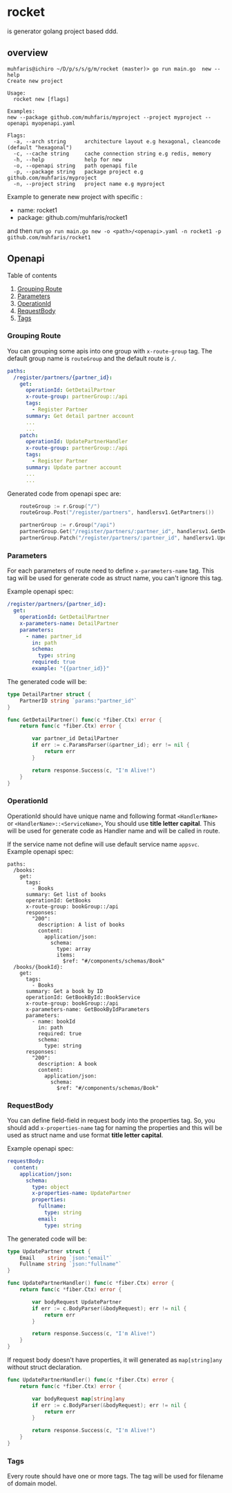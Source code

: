 # rocket

is generator golang project based ddd.

## overview

```
muhfaris@ichiro ~/D/p/s/s/g/m/rocket (master)> go run main.go  new --help
Create new project

Usage:
  rocket new [flags]

Examples:
new --package github.com/muhfaris/myproject --project myproject --openapi myopenapi.yaml

Flags:
  -a, --arch string      architecture layout e.g hexagonal, cleancode (default "hexagonal")
  -c, --cache string     cache connection string e.g redis, memory
  -h, --help             help for new
  -o, --openapi string   path openapi file
  -p, --package string   package project e.g github.com/muhfaris/myproject
  -n, --project string   project name e.g myproject
```

Example to generate new project with specific :

- name: rocket1
- package: github.com/muhfaris/rocket1

and then run `go run main.go new -o <path>/<openapi>.yaml -n rocket1 -p github.com/muhfaris/rocket1`

## Openapi

Table of contents

1. [Grouping Route](#grouping-route)
2. [Parameters](#parameters)
3. [OperationId](#operationid)
4. [RequestBody](#requestbody)
5. [Tags](#tags)

### Grouping Route

You can grouping some apis into one group with `x-route-group` tag. The default
group name is `routeGroup` and the default route is `/`.

```yaml
paths:
  /register/partners/{partner_id}:
    get:
      operationId: GetDetailPartner
      x-route-group: partnerGroup::/api
      tags:
        - Register Partner
      summary: Get detail partner account
      ...
      ...
    patch:
      operationId: UpdatePartnerHandler
      x-route-group: partnerGroup::/api
      tags:
        - Register Partner
      summary: Update partner account
      ...
      ...
```

Generated code from openapi spec are:

```go
	routeGroup := r.Group("/")
	routeGroup.Post("/register/partners", handlersv1.GetPartners())

	partnerGroup := r.Group("/api")
	partnerGroup.Get("/register/partners/:partner_id", handlersv1.GetDetailPartner())
	partnerGroup.Patch("/register/partners/:partner_id", handlersv1.UpdatePartnerHandler())

```

### Parameters

For each parameters of route need to define `x-parameters-name` tag. This tag
will be used for generate code as struct name, you can't ignore this tag.

Example openapi spec:

```yaml
/register/partners/{partner_id}:
  get:
    operationId: GetDetailPartner
    x-parameters-name: DetailPartner
    parameters:
      - name: partner_id
        in: path
        schema:
          type: string
        required: true
        example: "{{partner_id}}"
```

The generated code will be:

```go
type DetailPartner struct {
	PartnerID string `params:"partner_id"`
}

func GetDetailPartner() func(c *fiber.Ctx) error {
	return func(c *fiber.Ctx) error {

		var partner_id DetailPartner
		if err := c.ParamsParser(&partner_id); err != nil {
			return err
		}

		return response.Success(c, "I'm Alive!")
	}
}
```

### OperationId

OperationId should have unique name and following format `<HandlerName>` or
`<HandlerName>::<ServiceName>`, You should use **title letter capital**. This will be used for generate code as Handler
name and will be called in route.

If the service name not define will use default service name `appsvc`. Example openapi spec:

```
paths:
  /books:
    get:
      tags:
        - Books
      summary: Get list of books
      operationId: GetBooks
      x-route-group: bookGroup::/api
      responses:
        "200":
          description: A list of books
          content:
            application/json:
              schema:
                type: array
                items:
                  $ref: "#/components/schemas/Book"
  /books/{bookId}:
    get:
      tags:
        - Books
      summary: Get a book by ID
      operationId: GetBookById::BookService
      x-route-group: bookGroup::/api
      x-parameters-name: GetBookByIdParameters
      parameters:
        - name: bookId
          in: path
          required: true
          schema:
            type: string
      responses:
        "200":
          description: A book
          content:
            application/json:
              schema:
                $ref: "#/components/schemas/Book"

```

### RequestBody

You can define field-field in request body into the properties tag. So, you
should add `x-properties-name` tag for naming the properties and this will be
used as struct name and use format **title letter capital**.

Example openapi spec:

```yaml
requestBody:
  content:
    application/json:
      schema:
        type: object
        x-properties-name: UpdatePartner
        properties:
          fullname:
            type: string
          email:
            type: string
```

The generated code will be:

```go
type UpdatePartner struct {
	Email    string `json:"email"`
	Fullname string `json:"fullname"`
}

func UpdatePartnerHandler() func(c *fiber.Ctx) error {
	return func(c *fiber.Ctx) error {

		var bodyRequest UpdatePartner
		if err := c.BodyParser(&bodyRequest); err != nil {
			return err
		}

		return response.Success(c, "I'm Alive!")
	}
}
```

If request body doesn't have properties, it will generated as `map[string]any`
without struct declaration.

```go
func UpdatePartnerHandler() func(c *fiber.Ctx) error {
	return func(c *fiber.Ctx) error {

		var bodyRequest map[string]any
		if err := c.BodyParser(&bodyRequest); err != nil {
			return err
		}

		return response.Success(c, "I'm Alive!")
	}
}
```

### Tags

Every route should have one or more tags. The tag will be used for filename of domain
model.
